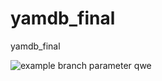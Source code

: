 # yamdb_final
yamdb_final

![example branch parameter](https://github.com/Denis-Guselnikov/yamdb_final/actions/workflows/yamdb_workflow.yml/badge.svg)
qwe
